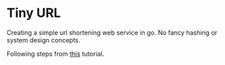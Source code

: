 # Tiny URL

Creating a simple url shortening web service in go. No fancy hashing or system design concepts.

Following steps from [this](https://dev.to/envitab/how-to-build-a-url-shortener-with-go-5hn5) tutorial.
